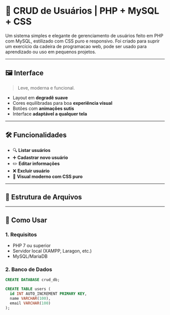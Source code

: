# 👤 CRUD de Usuários | PHP + MySQL + CSS

Um sistema simples e elegante de gerenciamento de usuários feito em PHP com MySQL, estilizado com CSS puro e responsivo. Foi criado para suprir um exercício da cadeira de programacao web, pode ser usado para aprendizado ou uso em pequenos projetos.

---

## 🖼️ Interface

> Leve, moderna e funcional.

- Layout em **degradê suave**
- Cores equilibradas para boa **experiência visual**
- Botões com **animações sutis**
- Interface **adaptável a qualquer tela**

---

## 🛠 Funcionalidades

- 🔍 **Listar usuários**
- ➕ **Cadastrar novo usuário**
- ✏️ **Editar informações**
- ❌ **Excluir usuário**
- 🎨 **Visual moderno com CSS puro**

---

## 📁 Estrutura de Arquivos

---

## 🚀 Como Usar

### 1. Requisitos
- PHP 7 ou superior
- Servidor local (XAMPP, Laragon, etc.)
- MySQL/MariaDB

### 2. Banco de Dados
```sql
CREATE DATABASE crud_db;

CREATE TABLE users (
  id INT AUTO_INCREMENT PRIMARY KEY,
  name VARCHAR(100),
  email VARCHAR(100)
);


